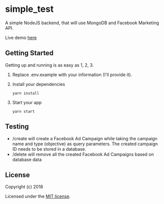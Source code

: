# simple_test
A simple NodeJS backend, that will use MongoDB and Facebook Marketing API.

Live demo [here](https://vutachat.herokuapp.com/)

## Getting Started

Getting up and running is as easy as 1, 2, 3.

1. Replace .env.example with your information (I'll provide it).
2. Install your dependencies

    ```
    yarn install
    ```
4. Start your app

    ```
    yarn start
    ```

## Testing

- /create will create a Facebook Ad Campaign while taking the campaign name and type (objective) as query parameters. The created campaign ID needs to be stored in a database.
- /delete will remove all the created Facebook Ad Campaigns based on database data

## License

Copyright (c) 2018

Licensed under the [MIT license](LICENSE).